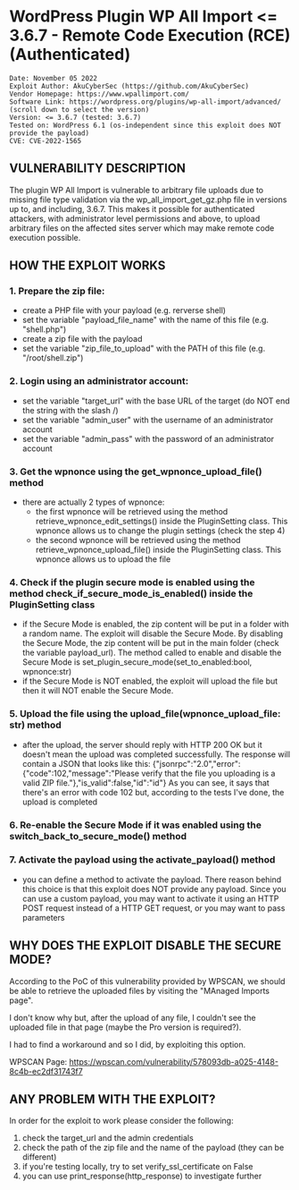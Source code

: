 # WordPress Plugin WP All Import <= 3.6.7 - Remote Code Execution (RCE) (Authenticated)

```
Date: November 05 2022
Exploit Author: AkuCyberSec (https://github.com/AkuCyberSec)
Vendor Homepage: https://www.wpallimport.com/
Software Link: https://wordpress.org/plugins/wp-all-import/advanced/ (scroll down to select the version)
Version: <= 3.6.7 (tested: 3.6.7)
Tested on: WordPress 6.1 (os-independent since this exploit does NOT provide the payload)
CVE: CVE-2022-1565
```

## VULNERABILITY DESCRIPTION
The plugin WP All Import is vulnerable to arbitrary file uploads due to missing file type validation via the wp_all_import_get_gz.php file in versions up to, and including, 3.6.7. 
This makes it possible for authenticated attackers, with administrator level permissions and above, to upload arbitrary files on the affected sites server which may make remote code execution possible. 

## HOW THE EXPLOIT WORKS
### 1. Prepare the zip file:
  - create a PHP file with your payload (e.g. rerverse shell)
  - set the variable "payload_file_name" with the name of this file (e.g. "shell.php")
  - create a zip file with the payload
  - set the variable "zip_file_to_upload" with the PATH of this file (e.g. "/root/shell.zip")
### 2. Login using an administrator account:
  - set the variable "target_url" with the base URL of the target (do NOT end the string with the slash /)
  - set the variable "admin_user" with the username of an administrator account
  - set the variable "admin_pass" with the password of an administrator account
### 3. Get the wpnonce using the get_wpnonce_upload_file() method
  - there are actually 2 types of wpnonce:
      - the first wpnonce will be retrieved using the method retrieve_wpnonce_edit_settings() inside the PluginSetting class.
          This wpnonce allows us to change the plugin settings (check the step 4)
      - the second wpnonce will be retrieved using the method retrieve_wpnonce_upload_file() inside the PluginSetting class.
          This wpnonce allows us to upload the file
  
### 4. Check if the plugin secure mode is enabled using the method check_if_secure_mode_is_enabled() inside the PluginSetting class
  - if the Secure Mode is enabled, the zip content will be put in a folder with a random name.
      The exploit will disable the Secure Mode.
      By disabling the Secure Mode, the zip content will be put in the main folder (check the variable payload_url).
      The method called to enable and disable the Secure Mode is set_plugin_secure_mode(set_to_enabled:bool, wpnonce:str)
  - if the Secure Mode is NOT enabled, the exploit will upload the file but then it will NOT enable the Secure Mode.
### 5. Upload the file using the upload_file(wpnonce_upload_file: str) method
  - after the upload, the server should reply with HTTP 200 OK but it doesn't mean the upload was completed successfully.
      The response will contain a JSON that looks like this:
          {"jsonrpc":"2.0","error":{"code":102,"message":"Please verify that the file you uploading is a valid ZIP file."},"is_valid":false,"id":"id"}
      As you can see, it says that there's an error with code 102 but, according to the tests I've done, the upload is completed
### 6. Re-enable the Secure Mode if it was enabled using the switch_back_to_secure_mode() method
### 7. Activate the payload using the activate_payload() method
  - you can define a method to activate the payload.
      There reason behind this choice is that this exploit does NOT provide any payload.
      Since you can use a custom payload, you may want to activate it using an HTTP POST request instead of a HTTP GET request, or you may want to pass parameters

## WHY DOES THE EXPLOIT DISABLE THE SECURE MODE?
According to the PoC of this vulnerability provided by WPSCAN, we should be able to retrieve the uploaded files by visiting the "MAnaged Imports page".

I don't know why but, after the upload of any file, I couldn't see the uploaded file in that page (maybe the Pro version is required?).

I had to find a workaround and so I did, by exploiting this option.

WPSCAN Page: https://wpscan.com/vulnerability/578093db-a025-4148-8c4b-ec2df31743f7

## ANY PROBLEM WITH THE EXPLOIT?
In order for the exploit to work please consider the following:
1. check the target_url and the admin credentials
2. check the path of the zip file and the name of the payload (they can be different)
3. if you're testing locally, try to set verify_ssl_certificate on False
4. you can use print_response(http_response) to investigate further
